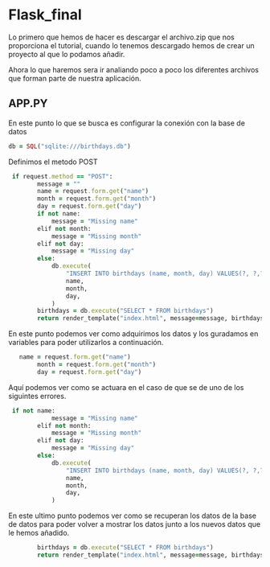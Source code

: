 # Flask_final


Lo primero que hemos de hacer es descargar el archivo.zip que nos proporciona el tutorial, cuando lo tenemos descargado hemos de crear un proyecto al que lo podamos añadir.

Ahora lo que haremos sera ir analiando poco a poco los diferentes archivos que forman parte de nuestra aplicación.

## APP.PY
En este punto lo que se busca es configurar la conexión con la base de datos
``` ruby
db = SQL("sqlite:///birthdays.db")
```
Definimos el metodo POST
``` ruby
 if request.method == "POST":
        message = ""
        name = request.form.get("name")
        month = request.form.get("month")
        day = request.form.get("day")
        if not name:
            message = "Missing name"
        elif not month:
            message = "Missing month"
        elif not day:
            message = "Missing day"
        else:
            db.execute(
                "INSERT INTO birthdays (name, month, day) VALUES(?, ?,?)",
                name,
                month,
                day,
            )
        birthdays = db.execute("SELECT * FROM birthdays")
        return render_template("index.html", message=message, birthdays=birthdays)
```
En este punto podemos ver como adquirimos los datos y los guradamos en variables para poder utilizarlos a continuación.
``` ruby
   name = request.form.get("name")
        month = request.form.get("month")
        day = request.form.get("day")
```

Aquí podemos ver como se actuara en el caso de que se de uno de los siguintes errores.
``` ruby
 if not name:
            message = "Missing name"
        elif not month:
            message = "Missing month"
        elif not day:
            message = "Missing day"
        else:
            db.execute(
                "INSERT INTO birthdays (name, month, day) VALUES(?, ?,?)",
                name,
                month,
                day,
            )
```

En este ultimo punto podemos ver como se recuperan los datos de la base de datos para poder volver a mostrar los datos junto a los nuevos datos que le hemos añadido.
``` ruby
        birthdays = db.execute("SELECT * FROM birthdays")
        return render_template("index.html", message=message, birthdays=birthdays)
```
